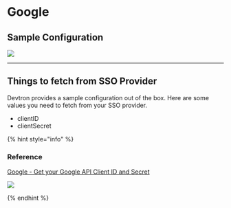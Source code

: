 # Google

## Sample Configuration

![](https://devtron-public-asset.s3.us-east-2.amazonaws.com/images/global-configurations/sso-login-service/google.jpg)

---

## Things to fetch from SSO Provider

Devtron provides a sample configuration out of the box. Here are some values you need to fetch from your SSO provider.

* clientID
* clientSecret

{% hint style="info" %}

### Reference

[Google - Get your Google API Client ID and Secret](https://developers.google.com/identity/gsi/web/guides/get-google-api-clientid)

![](https://devtron-public-asset.s3.us-east-2.amazonaws.com/images/global-configurations/sso-login-service/secret/google-id-secret.jpg)

{% endhint %}




